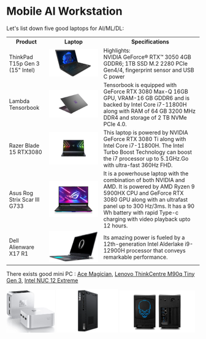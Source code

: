 # Mobile AI Workstation

Let's list down five good laptops for AI/ML/DL:

<table style="width:100%" >
<tr>
<th>Product</th>
<th>Laptop</th>
<th>Specifications</th>
</tr>

<tr>
<td>ThinkPad T15p Gen 3 (15" Intel)</td>
<td><img src="img/tp.png"></td>
<td>
Highlights: <br />
NVIDIA GeForce® RTX™ 3050 4GB GDDR6;  1TB SSD M.2 2280 PCIe Gen4/4, fingerprint sensor and USB C power
</td>
</tr>

<tr>
<td>Lambda Tensorbook</td>
<td><img src="img/tensorbook.png"></td>
<td>Tensorbook is equipped with GeForce RTX 3080 Max-Q 16GB GPU, VRAM-16 GB GDDR6 and is backed by Intel Core i7-11800H along with RAM of 64 GB 3200 MHz DDR4 and storage of 2 TB NVMe PCIe 4.0. </td>
</tr>

<tr>
<td>Razer Blade 15 RTX3080</td>
<td><img src="img/blade.png"></td>
<td>This laptop is powered by NVIDIA GeForce RTX 3080 Ti along with Intel Core i7-11800H. The Intel Turbo Boost Technology can boost the i7 processor up to 5.1GHz.Go with ultra-fast 360Hz FHD.  </td>
</tr>

<tr>
<td>Asus Rog Strix Scar III G733</td>
<td><img src="img/asus.png"></td>
<td>It is a powerhouse laptop with the combination of both NVIDIA and AMD. It is powered by AMD Ryzen 9 5900HX CPU and GeForce RTX 3080 GPU along with an ultrafast panel up to 300 Hz/3ms. It has a 90 Wh battery with rapid Type-c charging with video playback upto 12 hours.</td>
</tr>

<tr>
<td>Dell Alienware X17 R1</td>
<td><img src="img/alienware.png"></td>
<td>Its amazing power is fueled by a 12th-generation Intel Alderlake i9-12900H processor that conveys remarkable performance.</td>
</tr>
</table>

There exists good mini PC : [Ace Magician](https://acemagicians.com/), [Lenovo ThinkCentre M90q Tiny Gen 3](https://www.lenovo.com/de/de/desktops-and-all-in-ones/thinkcentre/m-series-tiny/ThinkCentre-M90q-Gen-3/p/LEN102C0021), [Intel NUC 12 Extreme](https://www.intel.com/content/www/us/en/products/docs/boards-kits/nuc/mini-pcs/nuc-12-extreme.html)

<img src="../img/ace.jpg" width=25%><a> </a><img src="../img/tc.webp" width=32%><a> </a><img src="../img/int.jpg" width=39%>